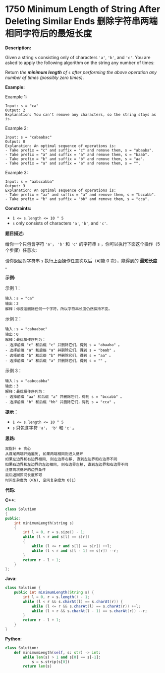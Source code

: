 # 1750 Minimum Length of String After Deleting Similar Ends 删除字符串两端相同字符后的最短长度

__Description:__

Given a string `s` consisting only of characters `'a'`, `'b'`, and `'c'`. You are asked to apply the following algorithm on the string any number of times:

Return _the __minimum length__ of_ `s` _after performing the above operation any number of times (possibly zero times)_.

__Example:__

Example 1:

```text
Input: s = "ca"
Output: 2
Explanation: You can't remove any characters, so the string stays as is.
```

Example 2:

```text
Input: s = "cabaabac"
Output: 0
Explanation: An optimal sequence of operations is:
- Take prefix = "c" and suffix = "c" and remove them, s = "abaaba".
- Take prefix = "a" and suffix = "a" and remove them, s = "baab".
- Take prefix = "b" and suffix = "b" and remove them, s = "aa".
- Take prefix = "a" and suffix = "a" and remove them, s = "".
```

Example 3:

```text
Input: s = "aabccabba"
Output: 3
Explanation: An optimal sequence of operations is:
- Take prefix = "aa" and suffix = "a" and remove them, s = "bccabb".
- Take prefix = "b" and suffix = "bb" and remove them, s = "cca".
```

__Constraints:__

- `1 <= s.length <= 10 ^ 5`
- `s` only consists of characters `'a'`, `'b'`, and `'c'`.

__题目描述:__

给你一个只包含字符 `'a'`， `'b'` 和 `'c'` 的字符串 `s` ，你可以执行下面这个操作（5 个步骤）任意次:

请你返回对字符串 `s` 执行上面操作任意次以后（可能 0 次），能得到的 __最短长度__ 。

__示例:__

示例 1：

```text
输入：s = "ca"
输出：2
解释：你没法删除任何一个字符，所以字符串长度仍然保持不变。
```

示例 2：

```text
输入：s = "cabaabac"
输出：0
解释：最优操作序列为：
- 选择前缀 "c" 和后缀 "c" 并删除它们，得到 s = "abaaba" 。
- 选择前缀 "a" 和后缀 "a" 并删除它们，得到 s = "baab" 。
- 选择前缀 "b" 和后缀 "b" 并删除它们，得到 s = "aa" 。
- 选择前缀 "a" 和后缀 "a" 并删除它们，得到 s = "" 。
```

示例 3：

```text
输入：s = "aabccabba"
输出：3
解释：最优操作序列为：
- 选择前缀 "aa" 和后缀 "a" 并删除它们，得到 s = "bccabb" 。
- 选择前缀 "b" 和后缀 "bb" 并删除它们，得到 s = "cca" 。
```

__提示：__

- `1 <= s.length <= 10 ^ 5`
- `s` 只包含字符 `'a'`， `'b'` 和 `'c'` 。

__思路:__

```text
双指针 ➕ 贪心
从首尾两端开始遍历, 如果两端相同则进入循环
如果左边界和右边界相同, 则左边界右移, 直到左边界和右边界不同
如果右边界和左边界的左边相同, 则右边界左移, 直到左边界和右边界不同
注意两次循环的边界条件
最后返回区间长度即可
时间复杂度为 O(N), 空间复杂度为 O(1)
```

__代码:__

__C++__:

```C++
class Solution 
{
public:
    int minimumLength(string s) 
    {
        int l = 0, r = s.size() - 1;
        while (l < r and s[l] == s[r])
        {
            while (l <= r and s[l] == s[r]) ++l;
            while (l < r and s[l - 1] == s[r]) --r;
        }
        return r - l + 1;
    }
};
```

__Java__:

```Java
class Solution {
    public int minimumLength(String s) {
        int l = 0, r = s.length() - 1;
        while (l < r && s.charAt(l) == s.charAt(r)) {
            while (l <= r && s.charAt(l) == s.charAt(r)) ++l;
            while (l < r && s.charAt(l - 1) == s.charAt(r)) --r;
        }
        return r - l + 1;
    }
}
```

__Python__:

```Python
class Solution:
    def minimumLength(self, s: str) -> int:
        while len(s) > 1 and s[0] == s[-1]: 
            s = s.strip(s[0])
        return len(s)
```
